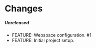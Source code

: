 # Changes

##### Unreleased

- FEATURE: Webspace configuration. #1
- FEATURE: Initial project setup. 
